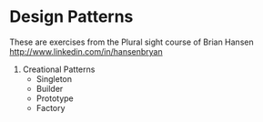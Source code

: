 # Design Patterns
These are exercises from the Plural sight course of Brian Hansen http://www.linkedin.com/in/hansenbryan
1. Creational Patterns
    - Singleton 
    - Builder
    - Prototype
    - Factory
